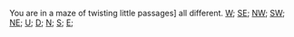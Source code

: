 You are in a maze of twisting little passages] all different.
[W](./diff0.md);
[SE](./diff2.md);
[NW](./diff3.md);
[SW](./diff4.md);
[NE](./diff5.md);
[U](./diff6.md);
[D](./diff7.md);
[N](./diff8.md);
[S](./diff9.md);
[E](./diff10.md);
